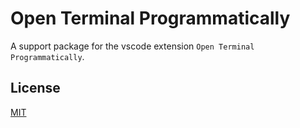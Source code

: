 # Open Terminal Programmatically

A support package for the vscode extension `Open Terminal Programmatically`.

## License

[MIT](LICENSE)
